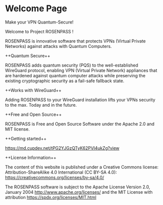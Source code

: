 # Welcome Page





Make your VPN Quantum-Secure!

Welcome to Project ROSENPASS !

ROSENPASS is innovative software that protects VPNs (Virtual Private Networks) against attacks with Quantum Computers.

++Quantum Secure++

ROSENPASS adds quantum security (PQS) to the well-established WireGuard protocol, enabling VPN (Virtual Private Network) appliances that are hardened against quantum computer attacks while preserving the existing cryptographic security as a fail-safe fallback state.


++Works with WireGuard++

Adding ROSENPASS to your WireGuard installation lifts your VPNs security to the max. Today and in the future.

++Free and Open Source++

ROSENPASS is Free and Open Source Software under the Apache 2.0 and MIT license.

++Getting started++

https://md.cupdev.net/tPG2YJGzQTyK62PVI4ukZg?view

++License Information++

The content of this website is published under a Creative Commons license:
Attribution-ShareAlike 4.0 International (CC BY-SA 4.0): https://creativecommons.org/licenses/by-sa/4.0/

The ROSENPASS software is subject to the Apache License Version 2.0, January 2004 http://www.apache.org/licenses/ and the MIT License with attribution https://spdx.org/licenses/MIT.html



